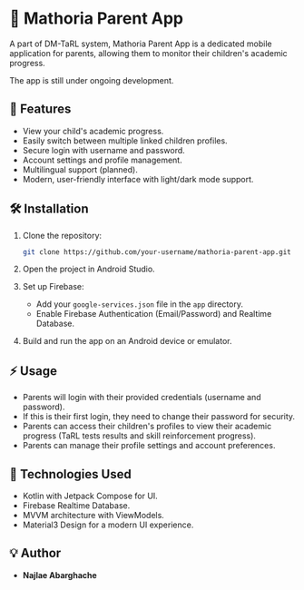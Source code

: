 # 📱 Mathoria Parent App

A part of DM-TaRL system, Mathoria Parent App is a dedicated mobile application for parents, allowing them to monitor their children's academic progress.

The app is still under ongoing development.

## 🚀 Features

* View your child's academic progress.
* Easily switch between multiple linked children profiles.
* Secure login with username and password.
* Account settings and profile management.
* Multilingual support (planned).
* Modern, user-friendly interface with light/dark mode support.

## 🛠️ Installation

1. Clone the repository:

   ```bash
   git clone https://github.com/your-username/mathoria-parent-app.git
   ```

2. Open the project in Android Studio.

3. Set up Firebase:

   * Add your `google-services.json` file in the `app` directory.
   * Enable Firebase Authentication (Email/Password) and Realtime Database.

4. Build and run the app on an Android device or emulator.

## ⚡ Usage

* Parents will login with their provided credentials (username and password).
* If this is their first login, they need to change their password for security.
* Parents can access their children's profiles to view their academic progress (TaRL tests results and skill reinforcement progress).
* Parents can manage their profile settings and account preferences.

## 🧩 Technologies Used

* Kotlin with Jetpack Compose for UI.
* Firebase Realtime Database.
* MVVM architecture with ViewModels.
* Material3 Design for a modern UI experience.

## 💡 Author

* **Najlae Abarghache**
